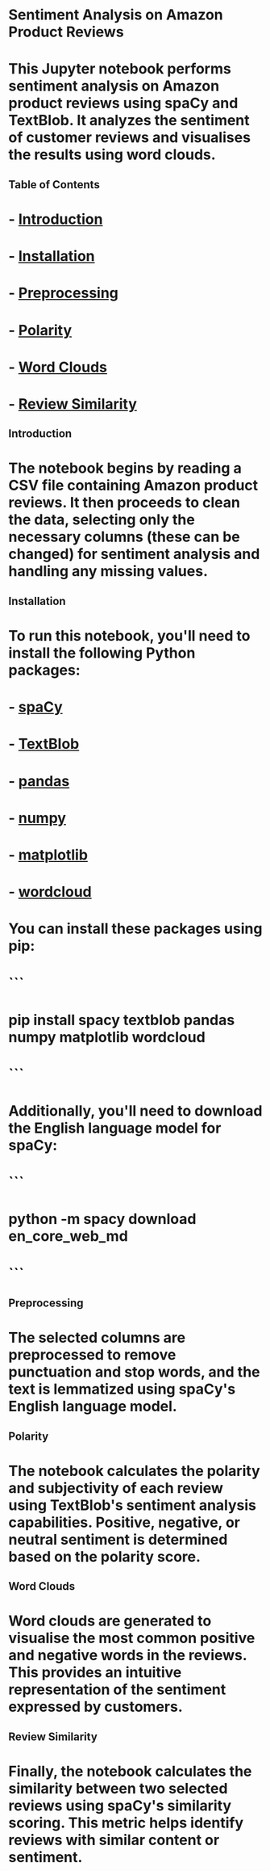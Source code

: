 # Sentiment Analysis on Amazon Product Reviews

# This Jupyter notebook performs sentiment analysis on Amazon product reviews using spaCy and TextBlob. It analyzes the sentiment of customer reviews and visualises the results using word clouds.

## Table of Contents

# - [Introduction](#introduction)
# - [Installation](#installation)
# - [Preprocessing](#Preprocessing)
# - [Polarity](#polarity)
# - [Word Clouds](#word-clouds)
# - [Review Similarity](#review-similarity)

## Introduction

# The notebook begins by reading a CSV file containing Amazon product reviews. It then proceeds to clean the data, selecting only the necessary columns (these can be changed) for sentiment analysis and handling any missing values.

## Installation

# To run this notebook, you'll need to install the following Python packages:

# - [spaCy](https://spacy.io/usage)
# - [TextBlob](https://textblob.readthedocs.io/en/dev/)
# - [pandas](https://pandas.pydata.org/pandas-docs/stable/getting_started/install.html)
# - [numpy](https://numpy.org/install/)
# - [matplotlib](https://matplotlib.org/stable/users/installing.html)
# - [wordcloud](https://pypi.org/project/wordcloud/)

# You can install these packages using pip:

# ```
# pip install spacy textblob pandas numpy matplotlib wordcloud
# ```

# Additionally, you'll need to download the English language model for spaCy:

# ```
# python -m spacy download en_core_web_md
# ```

## Preprocessing

# The selected columns are preprocessed to remove punctuation and stop words, and the text is lemmatized using spaCy's English language model.

## Polarity

# The notebook calculates the polarity and subjectivity of each review using TextBlob's sentiment analysis capabilities. Positive, negative, or neutral sentiment is determined based on the polarity score.

## Word Clouds

# Word clouds are generated to visualise the most common positive and negative words in the reviews. This provides an intuitive representation of the sentiment expressed by customers.

## Review Similarity

# Finally, the notebook calculates the similarity between two selected reviews using spaCy's similarity scoring. This metric helps identify reviews with similar content or sentiment.
